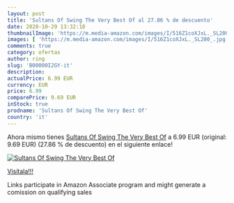 ```yaml
---
layout: post
title: 'Sultans Of Swing The Very Best Of al 27.86 % de descuento'
date: 2020-10-29 13:32:18
thumbnailImage: 'https://m.media-amazon.com/images/I/516Z1coXJxL._SL200_.jpg'
images: [ 'https://m.media-amazon.com/images/I/516Z1coXJxL._SL200_.jpg' ]
comments: true
category: ofertas
author: ring
slug: 'B00000I2GY-it'
description:
actualPrice: 6.99 EUR
currency: EUR
price: 6.99
comparePrice: 9.69 EUR
inStock: true
prodname: 'Sultans Of Swing The Very Best Of'
country: 'it'
---
```


Ahora mismo tienes [Sultans Of Swing The Very Best Of](https://www.amazon.it/dp/B00000I2GY/?tag=tolees00-21) a 6.99 EUR (original: 9.69 EUR) (27.86 %  de descuento) en el siguiente enlace!

[![Sultans Of Swing The Very Best Of](https://m.media-amazon.com/images/I/516Z1coXJxL._SL200_.jpg)](https://www.amazon.it/dp/B00000I2GY/?tag=tolees00-21)

[Visítala!!!](https://www.amazon.it/dp/B00000I2GY/?tag=tolees00-21)

Links participate in Amazon Associate program and might generate a comission on qualifying sales
